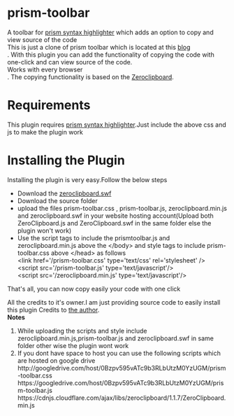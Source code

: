 # prism-toolbar
A toolbar for <a href="https://prismjs.com">prism syntax highlighter</a> which adds an option to copy and view source of the code<br/>
This is just a clone of prism toolbar which is located at this <a href="http://dev.misterphilip.com/prism/plugins/toolbar/">blog</a><br/>.
With this plugin you can add the functionality of copying the code with one-click and can view source of the code.<br/>
Works with every browser<br/>.
The copying functionality is based on the <a href="http://zeroclipboard.org">Zeroclipboard</a>.<br/>
<h1>Requirements</h1>
This plugin requires <a href="https://github.com/LeaVerou/prism">prism syntax highlighter</a>.Just include the above css and js to make the plugin work
<h1>Installing the Plugin</h1>
Installing the plugin is very easy.Follow the below steps
<ul>
<li>Download the <a href="https://ajax.cdnjs.com/ajax/libs/zeroclipboard/1.1.7/ZeroClipboard.swf">zeroclipboard.swf</a></li>
<li>Download the source folder</li>
<li>upload the files prism-toolbar.css , prism-toolbar.js, zeroclipboard.min.js and zeroclipboard.swf in your website hosting account(Upload both ZeroClipboard.js and ZeroClipboard.swf in the same folder else the plugin won't work)</li>
<li>Use the script tags to include the prismtoolbar.js and zeroclipboard.min.js above the &lt;/body&gt; and style tags to include prism-toolbar.css above &lt;/head&gt; as follows<br/>
&lt;link href=&#39;/prism-toolbar.css&#39; type=&#39;text/css&#39; rel=&#39;stylesheet&#39; /&gt;<br/>
&lt;script src=&#39;/prism-toolbar.js&#39; type=&#39;text/javascript&#39;/&gt;<br/>
&lt;script src=&#39;/zeroclipboard.min.js&#39; type=&#39;text/javascript&#39;/&gt;<br/>
</li>
</ul>
That&#39;s all, you can now copy easily your code with one click

All the credits to it&#39;s owner.I am just providing source code to easily install this plugin
Credits to <a href="http://dev.misterphilip.com/prism/plugins/toolbar/">the author</a>.<br/>
<strong>Notes</strong><br/>
<ol>
<li>While uploading the scripts and style include zeroclipboard.min.js,prism-toolbar.js and zeroclipboard.swf in same folder other wise the plugin wont work</li>
<li>If you dont have space to host you can use the following scripts which are hosted on google drive 
http://googledrive.com/host/0Bzpv595vATc9b3RLbUtzM0YzUGM/prism-toolbar.css <br/>
https://googledrive.com/host/0Bzpv595vATc9b3RLbUtzM0YzUGM/prism-toolbar.js <br/>
https://cdnjs.cloudflare.com/ajax/libs/zeroclipboard/1.1.7/ZeroClipboard.min.js <br/> </li>
